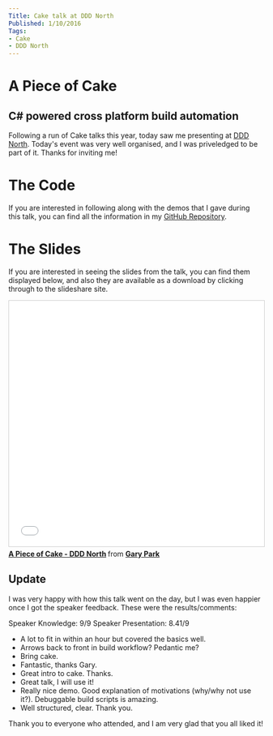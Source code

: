 ```yaml
---
Title: Cake talk at DDD North
Published: 1/10/2016
Tags:
- Cake
- DDD North
---
```


# A Piece of Cake
## C# powered cross platform build automation

Following a run of Cake talks this year, today saw me presenting at [DDD North](http://dddnorth.co.uk/).  Today's event was very well organised, and I was priveledged to be part of it.  Thanks for inviting me!

# The Code

If you are interested in following along with the demos that I gave during this talk, you can find all the information in my [GitHub Repository](https://github.com/gep13/CakeDemos).

# The Slides

If you are interested in seeing the slides from the talk, you can find them displayed below, and also they are available as a download by clicking through to the slideshare site.

<iframe src="//www.slideshare.net/slideshow/embed_code/key/LciH1gJkM3mcm" width="595" height="485" frameborder="0" marginwidth="0" marginheight="0" scrolling="no" style="border:1px solid #CCC; border-width:1px; margin-bottom:5px; max-width: 100%;" allowfullscreen> </iframe> <div style="margin-bottom:5px"> <strong> <a href="//www.slideshare.net/gep13/a-piece-of-cake-ddd-north" title="A Piece of Cake - DDD North" target="_blank">A Piece of Cake - DDD North</a> </strong> from <strong><a target="_blank" href="//www.slideshare.net/gep13">Gary Park</a></strong> </div>

## Update

I was very happy with how this talk went on the day, but I was even happier once I got the speaker feedback.  These were the results/comments:

Speaker Knowledge: 9/9
Speaker Presentation: 8.41/9

- A lot to fit in within an hour but covered the basics well.
- Arrows back to front in build workflow? Pedantic me?
- Bring cake.
- Fantastic, thanks Gary.
- Great intro to cake. Thanks.
- Great talk, I will use it!
- Really nice demo. Good explanation of motivations (why/why not use it?). Debuggable build scripts is amazing.
- Well structured, clear. Thank you.

Thank you to everyone who attended, and I am very glad that you all liked it!